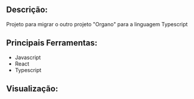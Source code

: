 ## Descrição:
Projeto para migrar o outro projeto "Organo" para a linguagem Typescript

## Principais Ferramentas:
* Javascript
* React
* Typescript

## Visualização: